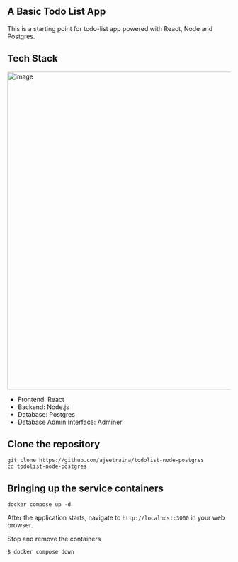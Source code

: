 ## A Basic Todo List App

This is a starting point for todo-list app powered with React, Node and Postgres.

## Tech Stack

<img width="718" alt="image" src="https://github.com/user-attachments/assets/e4324e46-d5ba-4b5f-932c-0f2eb450e07f">





- Frontend: React
- Backend: Node.js
- Database: Postgres
- Database Admin Interface: Adminer


## Clone the repository

```
git clone https://github.com/ajeetraina/todolist-node-postgres
cd todolist-node-postgres
```


## Bringing up the service containers

```
docker compose up -d
```

After the application starts, navigate to `http://localhost:3000` in your web browser.


Stop and remove the containers
```
$ docker compose down
```

